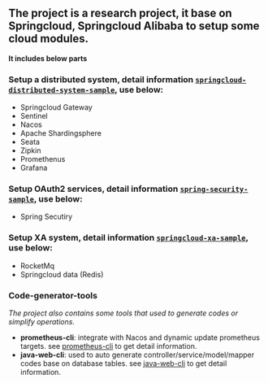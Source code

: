 ## The project is a research project, it base on Springcloud, Springcloud Alibaba to setup some cloud modules. 

**It includes below parts**
### Setup a distributed system, detail information [`springcloud-distributed-system-sample`](./springcloud-distributed-system-sample/readme.md), use below:
  - Springcloud Gateway
  - Sentinel
  - Nacos
  - Apache Shardingsphere
  - Seata
  - Zipkin
  - Promethenus
  - Grafana

### Setup OAuth2 services, detail information [`spring-security-sample`](./spring-security-sample/readme.md), use below:
  - Spring Secutiry

### Setup XA system, detail information [`springcloud-xa-sample`](./springcloud-xa-sample/readme.md), use below:
  - RocketMq
  - Springcloud data (Redis)

### Code-generator-tools
*The project also contains some tools that used to generate codes or simplify operations.*

- **prometheus-cli**: integrate with Nacos and dynamic update prometheus targets. see [prometheus-cli](./code-generator-tools/prometheus-cli/readme.md) to get detail information.
- **java-web-cli**: used to auto generate controller/service/model/mapper codes base on database tables. see [java-web-cli](./code-generator-tools/java-web-cli/readme.md) to get detail information.

      
    
